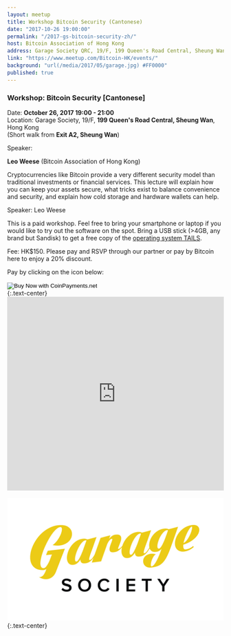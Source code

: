 ```yaml
---
layout: meetup
title: Workshop Bitcoin Security (Cantonese)
date: "2017-10-26 19:00:00"
permalink: "/2017-gs-bitcoin-security-zh/"
host: Bitcoin Association of Hong Kong
address: Garage Society QRC, 19/F, 199 Queen's Road Central, Sheung Wan, Hong Kong
link: "https://www.meetup.com/Bitcoin-HK/events/"
background: "url(/media/2017/05/garage.jpg) #FF0000"
published: true
---
```


### Workshop: Bitcoin Security [Cantonese]

Date: **October 26, 2017 19:00 - 21:00**     
Location: Garage Society, 19/F, **199 Queen's Road Central, Sheung Wan**, Hong Kong     
(Short walk from **Exit A2, Sheung Wan**)     

Speaker:

**Leo Weese** (Bitcoin Association of Hong Kong)


Cryptocurrencies like Bitcoin provide a very different security model than traditional investments or financial services. This lecture will explain how you can keep your assets secure, what tricks exist to balance convenience and security, and explain how cold storage and hardware wallets can help.

Speaker: Leo Weese

This is a paid workshop. Feel free to bring your smartphone or laptop if you would like to try out the software on the spot. Bring a USB stick (>4GB, any brand but Sandisk) to get a free copy of the [operating system TAILS](https://tails.boum.org/).

Fee: HK$150. Please pay and RSVP through our partner or pay by Bitcoin here to enjoy a 20% discount.

Pay by clicking on the icon below:

<form action="https://www.coinpayments.net/index.php" method="post">
	<input type="hidden" name="cmd" value="_pay_simple">
	<input type="hidden" name="reset" value="1">
	<input type="hidden" name="merchant" value="84ffa7d089e5eefdc9ff75f09f948f80">
	<input type="hidden" name="item_name" value="Garage Society Bitcoin Security Workshop">
	<input type="hidden" name="item_desc" value="Medium of instruction: Cantonese">
	<input type="hidden" name="currency" value="HKD">
	<input type="hidden" name="amountf" value="120.00000000">
	<input type="hidden" name="want_shipping" value="0">
	<input type="hidden" name="success_url" value="https://www.bitcoinhk.org/2017-gs-bitcoin-security-en/">
	<input type="hidden" name="cancel_url" value="https://www.bitcoinhk.org/2017-gs-bitcoin-security-en/">
	<input type="image" src="https://www.coinpayments.net/images/pub/buynow-grey.png" alt="Buy Now with CoinPayments.net">
</form>
{:.text-center}

<iframe src="https://www.google.com/maps/embed?pb=!1m18!1m12!1m3!1d3691.8158024621976!2d114.14846525124635!3d22.28496628525968!2m3!1f0!2f0!3f0!3m2!1i1024!2i768!4f13.1!3m3!1m2!1s0x3404007c1a7e34cf%3A0xdd1cc60bfdd911c0!2sGarage+Society+QRC!5e0!3m2!1sen!2s!4v1495723892446" width="100%" height="450" frameborder="0" style="border:0" allowfullscreen></iframe>

[![Garage Society](/media/2017/05/garagesociety.png)](http://www.thegaragesociety.com/)
{:.text-center}
